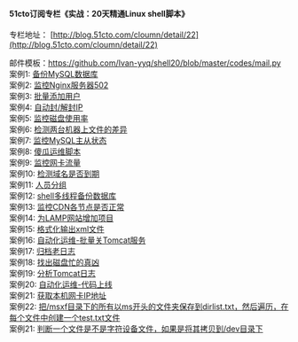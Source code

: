 #### 51cto订阅专栏《实战：20天精通Linux shell脚本》
专栏地址： [http://blog.51cto.com/cloumn/detail/22](http://blog.51cto.com/cloumn/detail/22)

邮件模板：https://github.com/Ivan-yyq/shell20/blob/master/codes/mail.py
</br>
案例1: [备份MySQL数据库](https://github.com/Ivan-yyq/shell20/blob/master/codes/1.md)
</br>
案例2: [监控Nginx服务器502](https://github.com/Ivan-yyq/shell20/blob/master/codes/2.md)
</br>
案例3: [批量添加用户](https://github.com/Ivan-yyq/shell20/blob/master/codes/3.md)
</br>
案例4: [自动封/解封IP](https://github.com/Ivan-yyq/shell20/blob/master/codes/4.md)
</br>
案例5: [监控磁盘使用率](https://github.com/Ivan-yyq/shell20/blob/master/codes/5.md)
</br>
案例6: [检测两台机器上文件的差异](https://github.com/Ivan-yyq/shell20/blob/master/codes/6.md)
</br>
案例7: [监控MySQL主从状态](https://github.com/Ivan-yyq/shell20/blob/master/codes/7.md)
</br>
案例8: [傻瓜运维脚本](https://github.com/Ivan-yyq/shell20/blob/master/codes/8.md)
</br>
案例9: [监控网卡流量](https://github.com/Ivan-yyq/shell20/blob/master/codes/9.md)
</br>
案例10: [检测域名是否到期](https://github.com/Ivan-yyq/shell20/blob/master/codes/10.md)
</br>
案例11: [人员分组](https://github.com/Ivan-yyq/shell20/blob/master/codes/11.md)
</br>
案例12: [shell多线程备份数据库](https://github.com/Ivan-yyq/shell20/blob/master/codes/12.md)
</br>
案例13: [监控CDN各节点是否正常](https://github.com/Ivan-yyq/shell20/blob/master/codes/13.md)
</br>
案例14: [为LAMP网站增加项目](https://github.com/Ivan-yyq/shell20/blob/master/codes/14.md)
</br>
案例15: [格式化输出xml文件](https://github.com/Ivan-yyq/shell20/blob/master/codes/15.md)
</br>
案例16: [自动化运维-批量关Tomcat服务](https://github.com/Ivan-yyq/shell20/blob/master/codes/16.md)
</br>
案例17: [归档老日志](https://github.com/Ivan-yyq/shell20/blob/master/codes/17.md)
</br>
案例18: [找出磁盘忙的真凶](https://github.com/Ivan-yyq/shell20/blob/master/codes/18.md)
</br>
案例19: [分析Tomcat日志](https://github.com/Ivan-yyq/shell20/blob/master/codes/19.md)
</br>
案例20: [自动化运维-代码上线](https://github.com/Ivan-yyq/shell20/blob/master/codes/20.md)
</br>
案例21: [获取本机网卡IP地址](https://github.com/Ivan-yyq/shell20/blob/master/codes/21.md)
</br>
案例22: [把/msxf目录下的所有以ms开头的文件夹保存到dirlist.txt，然后遍历，在每个文件中创建一个test.txt文件](https://github.com/Ivan-yyq/shell20/blob/master/codes/22.md)
</br>
案例21: [判断一个文件是不是字符设备文件，如果是将其拷贝到/dev目录下](https://github.com/Ivan-yyq/shell20/blob/master/codes/23.md)
